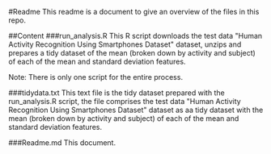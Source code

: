 #Readme
This readme is a document to give an overview of the files in this repo.

##Content
###run_analysis.R
This R script downloads the test data "Human Activity Recognition Using Smartphones Dataset" dataset, unzips and prepares a tidy dataset of the mean (broken down by activity and subject) of each of the mean and standard deviation features.

Note: There is only one script for the entire process.

###tidydata.txt
This text file is the tidy dataset prepared with the run_analysis.R script, the file comprises the test data "Human Activity Recognition Using Smartphones Dataset" dataset as aa tidy dataset with the mean (broken down by activity and subject) of each of the mean and standard deviation features.

###Readme.md
This document.